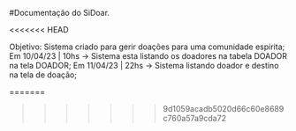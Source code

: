 
#Documentação do SiDoar.

<<<<<<< HEAD

Objetivo: Sistema criado para gerir doações para uma comunidade espirita;
Em 10/04/23 | 10hs -> Sistema esta listando os doadores na tabela DOADOR na tela DOADOR;
Em 11/04/23 | 22hs -> Sistema listando doador e destino na tela de doação;

=======
>>>>>>> 9d1059acadb5020d66c60e8689c760a57a9cda72
